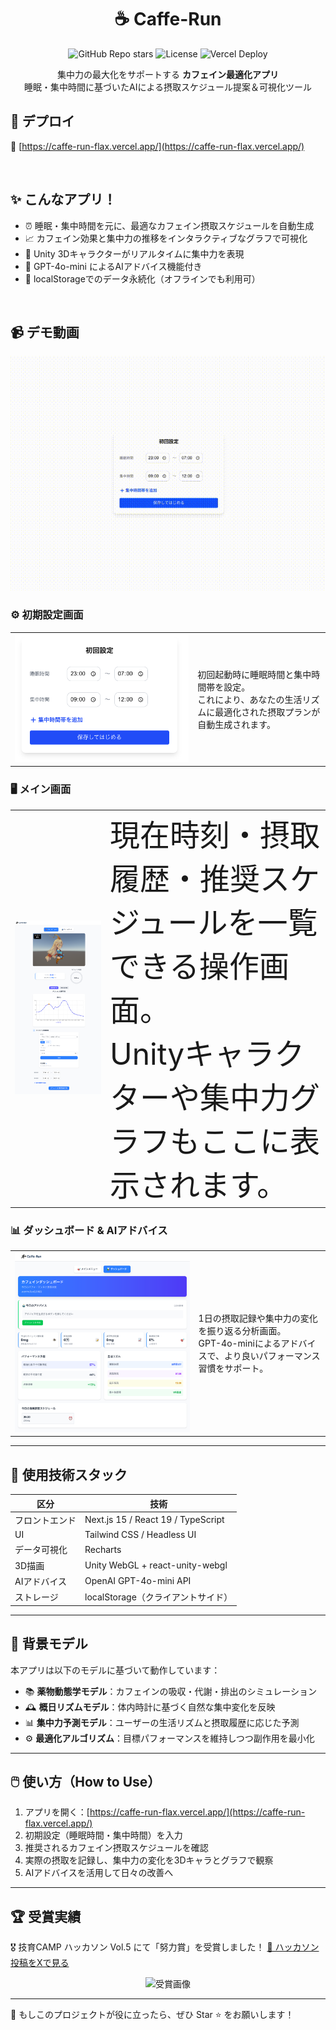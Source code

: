 <h1 align="center">☕ Caffe-Run</h1>
<p align="center">
  <img alt="GitHub Repo stars" src="https://img.shields.io/github/stars/YutoShimmyo/Caffe-Run?style=social" />
  <img alt="License" src="https://img.shields.io/badge/license-MIT-blue.svg" />
  <img alt="Vercel Deploy" src="https://img.shields.io/badge/Live-Demo-brightgreen?logo=vercel" />
</p>

<p align="center">
  集中力の最大化をサポートする <b>カフェイン最適化アプリ</b><br />
  睡眠・集中時間に基づいたAIによる摂取スケジュール提案＆可視化ツール
</p>

## 🚀 デプロイ

🔗 [https://caffe-run-flax.vercel.app/](https://caffe-run-flax.vercel.app/)


<br />

## ✨ こんなアプリ！

* ⏰ 睡眠・集中時間を元に、最適なカフェイン摂取スケジュールを自動生成
* 📈 カフェイン効果と集中力の推移をインタラクティブなグラフで可視化
* 🧍 Unity 3Dキャラクターがリアルタイムに集中力を表現
* 🧠 GPT-4o-mini によるAIアドバイス機能付き
* 💾 localStorageでのデータ永続化（オフラインでも利用可）


<br />

## 📹 デモ動画

<p align="center">
  <img src="demo/demo.gif" width="700" alt="アプリデモ"/>
</p>


### ⚙️ 初期設定画面

<table>
<tr>
<td><img src="demo/setting.png" width="800"/></td>
<td>

初回起動時に睡眠時間と集中時間帯を設定。  
これにより、あなたの生活リズムに最適化された摂取プランが自動生成されます。

</td>
</tr>
</table>

### 🖥️ メイン画面

<table>
<tr>
<td><img src="demo/main_screen.png" width="800"/></td>
<td>
  <font size="10">
    現在時刻・摂取履歴・推奨スケジュールを一覧できる操作画面。<br />
    Unityキャラクターや集中力グラフもここに表示されます。
  </font>
</td>

</tr>
</table>

### 📊 ダッシュボード & AIアドバイス

<table>
<tr>
<td><img src="demo/dashboard.png" width="800"/></td>
<td>

1日の摂取記録や集中力の変化を振り返る分析画面。  
GPT-4o-miniによるアドバイスで、より良いパフォーマンス習慣をサポート。

</td>
</tr>
</table>


---

## 🧠 使用技術スタック

| 区分      | 技術                                 |
| ------- | ---------------------------------- |
| フロントエンド | Next.js 15 / React 19 / TypeScript |
| UI      | Tailwind CSS / Headless UI         |
| データ可視化  | Recharts                           |
| 3D描画    | Unity WebGL + react-unity-webgl    |
| AIアドバイス | OpenAI GPT-4o-mini API             |
| ストレージ   | localStorage（クライアントサイド）            |

---

## 🧪 背景モデル

本アプリは以下のモデルに基づいて動作しています：

* 📚 **薬物動態学モデル**：カフェインの吸収・代謝・排出のシミュレーション
* 🕰️ **概日リズムモデル**：体内時計に基づく自然な集中変化を反映
* 📊 **集中力予測モデル**：ユーザーの生活リズムと摂取履歴に応じた予測
* ⚙️ **最適化アルゴリズム**：目標パフォーマンスを維持しつつ副作用を最小化

---

## 🖱️ 使い方（How to Use）

1. アプリを開く：[https://caffe-run-flax.vercel.app/](https://caffe-run-flax.vercel.app/)
2. 初期設定（睡眠時間・集中時間）を入力
3. 推奨されるカフェイン摂取スケジュールを確認
4. 実際の摂取を記録し、集中力の変化を3Dキャラとグラフで観察
5. AIアドバイスを活用して日々の改善へ

---

## 🏆 受賞実績

🎖 技育CAMP ハッカソン Vol.5 にて「努力賞」を受賞しました！
[📸 ハッカソン投稿をXで見る](https://x.com/geek_pjt/status/1936716140849590644)
<p align='center'>
<img width="200" src="https://github.com/user-attachments/assets/2fe28879-0509-4f8e-a880-71c44e160c74" alt="受賞画像" />
</p>


---

💬 もしこのプロジェクトが役に立ったら、ぜひ Star ⭐️ をお願いします！
